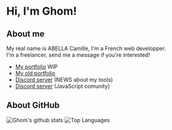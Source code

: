 # Hi, I'm Ghom!

## About me

My real name is ABELLA Camille, I'm a French web developper.  
I'm a freelancer, send me a message if you're interested!

- [My portfolio](https://ghomkrosmonaute.github.io) WIP
- [My old portfolio](https://ghomkrosmonaute.github.io/old-portfolio/)
- [Discord server](https://discord.gg/kYxDWWQJ8q) (NEWS about my tools)
- [Discord server](https://discord.gg/3vC2XWK) (JavaScript comunity)

## About GitHub

![Ghom's github stats](https://github-readme-stats.vercel.app/api?username=GhomKrosmonaute&count_private=true&show_icons=true&theme=gruvbox)
![Top Languages](https://github-readme-stats.vercel.app/api/top-langs/?username=GhomKrosmonaute&count_private=true&show_icons=true&theme=gruvbox&layout=compact)
